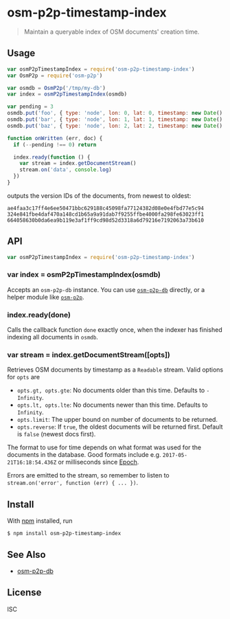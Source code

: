 # osm-p2p-timestamp-index

> Maintain a queryable index of OSM documents' creation time.

## Usage

```js
var osmP2pTimestampIndex = require('osm-p2p-timestamp-index')
var OsmP2p = require('osm-p2p')

var osmdb = OsmP2p('/tmp/my-db')
var index = osmP2pTimestampIndex(osmdb)

var pending = 3
osmdb.put('foo', { type: 'node', lon: 0, lat: 0, timestamp: new Date().getTime() }, onWritten)
osmdb.put('bar', { type: 'node', lon: 1, lat: 1, timestamp: new Date().getTime() }, onWritten)
osmdb.put('baz', { type: 'node', lon: 2, lat: 2, timestamp: new Date().getTime() }, onWritten)

function onWritten (err, doc) {
  if (--pending !== 0) return

  index.ready(function () {
    var stream = index.getDocumentStream()
    stream.on('data', console.log)
  })
}
```

outputs the version IDs of the documents, from newest to oldest:

```
ae4faa3c17ff4e6ee50471bbc629188c45098fa77124382d08e0e4fbd77e5c94
324e841fbe4daf470a148cd1b65a9a91dab7f9255ffbe4000fa298fe63023ff1
664058630b0da6ea9b119e3af1ff9cd98d52d3318a6d79216e7192063a73b610
```

## API

```js
var osmP2pTimestampIndex = require('osm-p2p-timestamp-index')
```

### var index = osmP2pTimestampIndex(osmdb)

Accepts an `osm-p2p-db` instance. You can use
[`osm-p2p-db`](https://github.com/digidem/osm-p2p-db) directly, or a helper
module like [`osm-p2p`](https://github.com/digidem/osm-p2p).

### index.ready(done)

Calls the callback function `done` exactly once, when the indexer has finished
indexing all documents in `osmdb`.

### var stream = index.getDocumentStream([opts])

Retrieves OSM documents by timestamp as a `Readable` stream. Valid options for
`opts` are

- `opts.gt, opts.gte`: No documents older than this time. Defaults to `-Infinity`.
- `opts.lt, opts.lte`: No documents newer than this time. Defaults to `Infinity`.
- `opts.limit`: The upper bound on number of documents to be returned.
- `opts.reverse`: If `true`, the oldest documents will be returned first.
  Default is `false` (newest docs first).

The format to use for time depends on what format was used for the documents in
the database. Good formats include e.g. `2017-05-21T16:18:54.436Z` or
milliseconds since [Epoch](https://en.wikipedia.org/wiki/Unix_time).

Errors are emitted to the stream, so remember to listen to `stream.on('error',
function (err) { ... })`.

## Install

With [npm](https://npmjs.org/) installed, run

```
$ npm install osm-p2p-timestamp-index
```

## See Also

- [osm-p2p-db](https://github.com/digidem/osm-p2p-db)

## License

ISC

